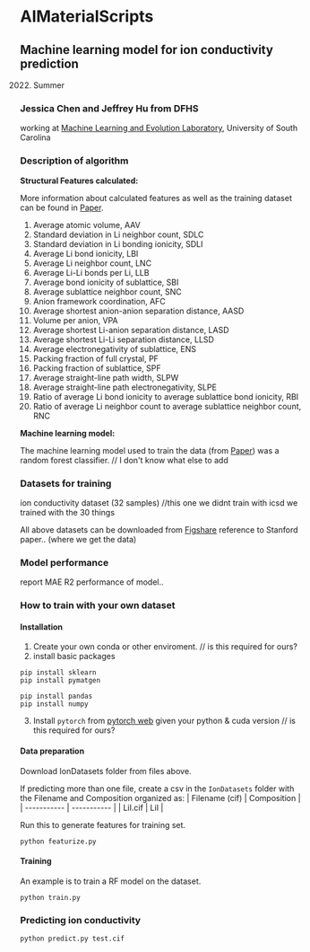 # AIMaterialScripts

## Machine learning model for ion conductivity prediction

   2022. Summer

### Jessica Chen and Jeffrey Hu from DFHS

working at <a href="http://mleg.cse.sc.edu" target="_blank">Machine Learning and Evolution Laboratory</a>, University of South Carolina


### Description of algorithm

**Structural Features calculated:**

More information about calculated features as well as the training dataset can be found in [Paper](https://doi.org/10.1039/C6EE02697D). 

1. Average atomic volume, AAV 
2. Standard deviation in Li neighbor count, SDLC
3. Standard deviation in Li bonding ionicity, SDLI
4. Average Li bond ionicity, LBI
5. Average Li neighbor count, LNC
6. Average Li-Li bonds per Li, LLB
7. Average bond ionicity of sublattice, SBI
8. Average sublattice neighbor count, SNC
9. Anion framework coordination, AFC
10. Average shortest anion-anion separation distance, AASD
11. Volume per anion, VPA
12. Average shortest Li-anion separation distance, LASD
13. Average shortest Li-Li separation distance, LLSD
14. Average electronegativity of sublattice, ENS
15. Packing fraction of full crystal, PF
16. Packing fraction of sublattice, SPF
17. Average straight-line path width, SLPW
18. Average straight-line path electronegativity, SLPE
19. Ratio of average Li bond ionicity to average sublattice bond ionicity, RBI
20. Ratio of average Li neighbor count to average sublattice neighbor count, RNC


**Machine learning model:**

The machine learning model used to train the data (from [Paper](https://doi.org/10.1039/C6EE02697D)) was a random forest classifier. 
// I don't know what else to add


### Datasets for training

ion conductivity dataset (32 samples)
//this one we didnt train with icsd we trained with the 30 things



All above datasets can be downloaded from [Figshare](https://figshare.com/articles/dataset/MT_dataset/20122796)
reference to Stanford paper.. (where we get the data)

### Model performance

report MAE R2 performance of model..


### How to train with your own dataset

#### Installation
1. Create your own conda or other enviroment. // is this required for ours?
2. install basic packages
```
pip install sklearn
pip install pymatgen

pip install pandas
pip install numpy
```
3. Install `pytorch` from [pytorch web](https://pytorch.org/get-started/previous-versions/) given your python & cuda version // is this required for ours?


#### Data preparation
Download IonDatasets folder from files above.

If predicting more than one file, create a csv in the `IonDatasets` folder  with the Filename and Composition organized as:
| Filename (cif) | Composition |
| ----------- | ----------- |
| LiI.cif | LiI |

Run this to generate features for training set.
```
python featurize.py 
```

#### Training 
An example is to train a RF model on the dataset. 
```
python train.py
```

### Predicting ion conductivity

```
python predict.py test.cif
```


